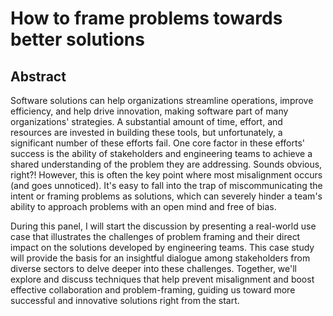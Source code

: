 # How to frame problems towards better solutions

## Abstract

Software solutions can help organizations streamline operations, improve efficiency, and help drive innovation, making software part of many organizations' strategies. A substantial amount of time, effort, and resources are invested in building these tools, but unfortunately, a significant number of these efforts fail. One core factor in these efforts' success is the ability of stakeholders and engineering teams to achieve a shared understanding of the problem they are addressing. Sounds obvious, right?! However, this is often the key point where most misalignment occurs (and goes unnoticed). It's easy to fall into the trap of miscommunicating the intent or framing problems as solutions, which can severely hinder a team's ability to approach problems with an open mind and free of bias.

During this panel, I will start the discussion by presenting a real-world use case that illustrates the challenges of problem framing and their direct impact on the solutions developed by engineering teams. This case study will provide the basis for an insightful dialogue among stakeholders from diverse sectors to delve deeper into these challenges. Together, we'll explore and discuss techniques that help prevent misalignment and boost effective collaboration and problem-framing, guiding us toward more successful and innovative solutions right from the start.
